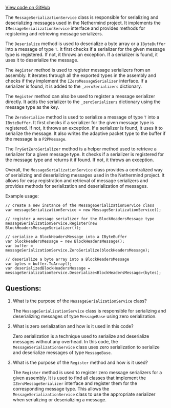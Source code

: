 [View code on GitHub](https://github.com/nethermindeth/nethermind/Nethermind.Network/MessageSerializationService.cs)

The `MessageSerializationService` class is responsible for serializing and deserializing messages used in the Nethermind project. It implements the `IMessageSerializationService` interface and provides methods for registering and retrieving message serializers. 

The `Deserialize` method is used to deserialize a byte array or a `IByteBuffer` into a message of type `T`. It first checks if a serializer for the given message type is registered. If not, it throws an exception. If a serializer is found, it uses it to deserialize the message. 

The `Register` method is used to register message serializers from an assembly. It iterates through all the exported types in the assembly and checks if they implement the `IZeroMessageSerializer` interface. If a serializer is found, it is added to the `_zeroSerializers` dictionary. 

The `Register` method can also be used to register a message serializer directly. It adds the serializer to the `_zeroSerializers` dictionary using the message type as the key. 

The `ZeroSerialize` method is used to serialize a message of type `T` into a `IByteBuffer`. It first checks if a serializer for the given message type is registered. If not, it throws an exception. If a serializer is found, it uses it to serialize the message. It also writes the adaptive packet type to the buffer if the message is a `P2PMessage`. 

The `TryGetZeroSerializer` method is a helper method used to retrieve a serializer for a given message type. It checks if a serializer is registered for the message type and returns it if found. If not, it throws an exception. 

Overall, the `MessageSerializationService` class provides a centralized way of serializing and deserializing messages used in the Nethermind project. It allows for easy registration and retrieval of message serializers and provides methods for serialization and deserialization of messages. 

Example usage:

```
// create a new instance of the MessageSerializationService class
var messageSerializationService = new MessageSerializationService();

// register a message serializer for the BlockHeadersMessage type
messageSerializationService.Register(new BlockHeadersMessageSerializer());

// serialize a BlockHeadersMessage into a IByteBuffer
var blockHeadersMessage = new BlockHeadersMessage();
var buffer = messageSerializationService.ZeroSerialize(blockHeadersMessage);

// deserialize a byte array into a BlockHeadersMessage
var bytes = buffer.ToArray();
var deserializedBlockHeadersMessage = messageSerializationService.Deserialize<BlockHeadersMessage>(bytes);
```
## Questions: 
 1. What is the purpose of the `MessageSerializationService` class?
    
    The `MessageSerializationService` class is responsible for serializing and deserializing messages of type `MessageBase` using zero serialization.

2. What is zero serialization and how is it used in this code?
    
    Zero serialization is a technique used to serialize and deserialize messages without any overhead. In this code, the `MessageSerializationService` class uses zero serialization to serialize and deserialize messages of type `MessageBase`.

3. What is the purpose of the `Register` method and how is it used?
    
    The `Register` method is used to register zero message serializers for a given assembly. It is used to find all classes that implement the `IZeroMessageSerializer` interface and register them for the corresponding message type. This allows the `MessageSerializationService` class to use the appropriate serializer when serializing or deserializing a message.